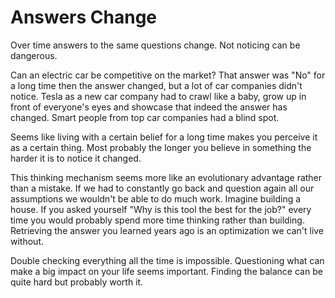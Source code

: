 # Answers Change

Over time answers to the same questions change. Not noticing can be dangerous.

Can an electric car be competitive on the market? That answer was "No" for a long time then the answer changed, but a lot of car companies didn't notice. Tesla as a new car company had to crawl like a baby, grow up in front of everyone's eyes and showcase that indeed the answer has changed. Smart people from top car companies had a blind spot.

Seems like living with a certain belief for a long time makes you perceive it as a certain thing. Most probably the longer you believe in something the harder it is to notice it changed.

This thinking mechanism seems more like an evolutionary advantage rather than a mistake. If we had to constantly go back and question again all our assumptions we wouldn't be able to do much work. Imagine building a house. If you asked yourself "Why is this tool the best for the job?" every time you would probably spend more time thinking rather than building. Retrieving the answer you learned years ago is an optimization we can't live without.

Double checking everything all the time is impossible. Questioning what can make a big impact on your life seems important. Finding the balance can be quite hard but probably worth it.